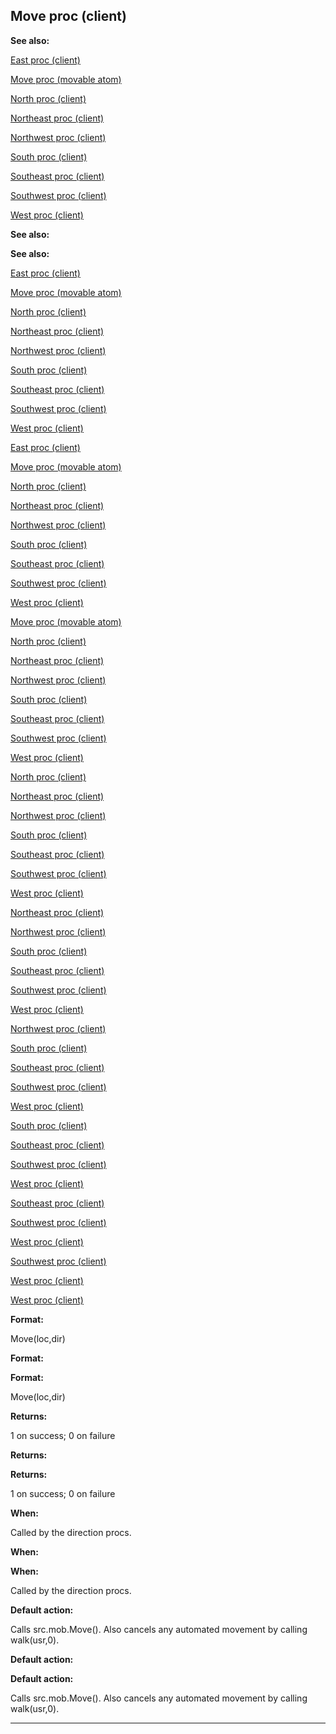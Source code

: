 

 Move proc (client)
--------------------




**See also:** 


[East proc (client)](#/client/proc/East) 

[Move proc (movable atom)](#/atom/movable/proc/Move) 

[North proc (client)](#/client/proc/North) 

[Northeast proc (client)](#/client/proc/Northeast) 

[Northwest proc (client)](#/client/proc/Northwest) 

[South proc (client)](#/client/proc/South) 

[Southeast proc (client)](#/client/proc/Southeast) 

[Southwest proc (client)](#/client/proc/Southwest) 

[West proc (client)](#/client/proc/West) 











**See also:** 

**See also:**

[East proc (client)](#/client/proc/East) 

[Move proc (movable atom)](#/atom/movable/proc/Move) 

[North proc (client)](#/client/proc/North) 

[Northeast proc (client)](#/client/proc/Northeast) 

[Northwest proc (client)](#/client/proc/Northwest) 

[South proc (client)](#/client/proc/South) 

[Southeast proc (client)](#/client/proc/Southeast) 

[Southwest proc (client)](#/client/proc/Southwest) 

[West proc (client)](#/client/proc/West) 









[East proc (client)](#/client/proc/East)

[Move proc (movable atom)](#/atom/movable/proc/Move) 

[North proc (client)](#/client/proc/North) 

[Northeast proc (client)](#/client/proc/Northeast) 

[Northwest proc (client)](#/client/proc/Northwest) 

[South proc (client)](#/client/proc/South) 

[Southeast proc (client)](#/client/proc/Southeast) 

[Southwest proc (client)](#/client/proc/Southwest) 

[West proc (client)](#/client/proc/West) 








[Move proc (movable atom)](#/atom/movable/proc/Move)

[North proc (client)](#/client/proc/North) 

[Northeast proc (client)](#/client/proc/Northeast) 

[Northwest proc (client)](#/client/proc/Northwest) 

[South proc (client)](#/client/proc/South) 

[Southeast proc (client)](#/client/proc/Southeast) 

[Southwest proc (client)](#/client/proc/Southwest) 

[West proc (client)](#/client/proc/West) 







[North proc (client)](#/client/proc/North)

[Northeast proc (client)](#/client/proc/Northeast) 

[Northwest proc (client)](#/client/proc/Northwest) 

[South proc (client)](#/client/proc/South) 

[Southeast proc (client)](#/client/proc/Southeast) 

[Southwest proc (client)](#/client/proc/Southwest) 

[West proc (client)](#/client/proc/West) 






[Northeast proc (client)](#/client/proc/Northeast)

[Northwest proc (client)](#/client/proc/Northwest) 

[South proc (client)](#/client/proc/South) 

[Southeast proc (client)](#/client/proc/Southeast) 

[Southwest proc (client)](#/client/proc/Southwest) 

[West proc (client)](#/client/proc/West) 





[Northwest proc (client)](#/client/proc/Northwest)

[South proc (client)](#/client/proc/South) 

[Southeast proc (client)](#/client/proc/Southeast) 

[Southwest proc (client)](#/client/proc/Southwest) 

[West proc (client)](#/client/proc/West) 




[South proc (client)](#/client/proc/South)

[Southeast proc (client)](#/client/proc/Southeast) 

[Southwest proc (client)](#/client/proc/Southwest) 

[West proc (client)](#/client/proc/West) 



[Southeast proc (client)](#/client/proc/Southeast)

[Southwest proc (client)](#/client/proc/Southwest) 

[West proc (client)](#/client/proc/West) 


[Southwest proc (client)](#/client/proc/Southwest)

[West proc (client)](#/client/proc/West) 

[West proc (client)](#/client/proc/West)


**Format:** 


 Move(loc,dir)
 


**Format:** 

**Format:**

 Move(loc,dir)



**Returns:** 


 1 on success; 0 on failure
 


**Returns:** 

**Returns:**

 1 on success; 0 on failure



**When:** 


 Called by the direction procs.
 


**When:** 

**When:**

 Called by the direction procs.



**Default action:** 


 Calls src.mob.Move(). Also cancels any automated movement by
 calling walk(usr,0).
 


**Default action:** 

**Default action:**

 Calls src.mob.Move(). Also cancels any automated movement by
 calling walk(usr,0).



---


